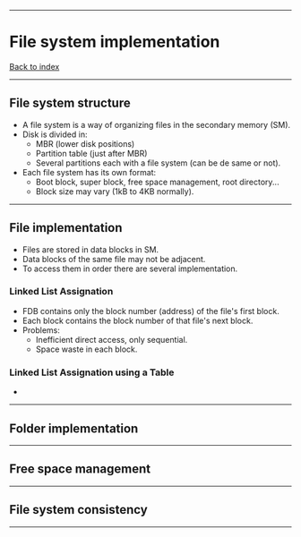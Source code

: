 
---
# File system implementation

[Back to index](../README.md)

---
## File system structure

- A file system is a way of organizing files in the secondary memory (SM).
- Disk is divided in:
	- MBR (lower disk positions)
	- Partition table (just after MBR)
	- Several partitions each with a file system (can be de same or not). 
- Each file system has its own format:
	- Boot block, super block, free space management, root directory...
	- Block size may vary (1kB to 4KB normally).

---
## File implementation

- Files are stored in data blocks in SM.
- Data blocks of the same file may not be adjacent.
- To access them in order there are several implementation.
### Linked List Assignation
- FDB contains only the block number (address) of the file's first block.
- Each block contains the block number of that file's next block.
- Problems:
	- Inefficient direct access, only sequential.
	- Space waste in each block.
### Linked List Assignation using a Table
- 

---
## Folder implementation



---
## Free space management



---
## File system consistency



---
